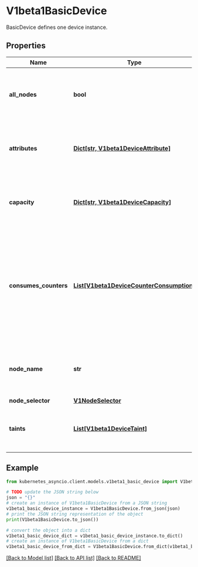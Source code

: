 # V1beta1BasicDevice

BasicDevice defines one device instance.

## Properties

Name | Type | Description | Notes
------------ | ------------- | ------------- | -------------
**all_nodes** | **bool** | AllNodes indicates that all nodes have access to the device.  Must only be set if Spec.PerDeviceNodeSelection is set to true. At most one of NodeName, NodeSelector and AllNodes can be set. | [optional] 
**attributes** | [**Dict[str, V1beta1DeviceAttribute]**](V1beta1DeviceAttribute.md) | Attributes defines the set of attributes for this device. The name of each attribute must be unique in that set.  The maximum number of attributes and capacities combined is 32. | [optional] 
**capacity** | [**Dict[str, V1beta1DeviceCapacity]**](V1beta1DeviceCapacity.md) | Capacity defines the set of capacities for this device. The name of each capacity must be unique in that set.  The maximum number of attributes and capacities combined is 32. | [optional] 
**consumes_counters** | [**List[V1beta1DeviceCounterConsumption]**](V1beta1DeviceCounterConsumption.md) | ConsumesCounters defines a list of references to sharedCounters and the set of counters that the device will consume from those counter sets.  There can only be a single entry per counterSet.  The total number of device counter consumption entries must be &lt;&#x3D; 32. In addition, the total number in the entire ResourceSlice must be &lt;&#x3D; 1024 (for example, 64 devices with 16 counters each). | [optional] 
**node_name** | **str** | NodeName identifies the node where the device is available.  Must only be set if Spec.PerDeviceNodeSelection is set to true. At most one of NodeName, NodeSelector and AllNodes can be set. | [optional] 
**node_selector** | [**V1NodeSelector**](V1NodeSelector.md) |  | [optional] 
**taints** | [**List[V1beta1DeviceTaint]**](V1beta1DeviceTaint.md) | If specified, these are the driver-defined taints.  The maximum number of taints is 4.  This is an alpha field and requires enabling the DRADeviceTaints feature gate. | [optional] 

## Example

```python
from kubernetes_asyncio.client.models.v1beta1_basic_device import V1beta1BasicDevice

# TODO update the JSON string below
json = "{}"
# create an instance of V1beta1BasicDevice from a JSON string
v1beta1_basic_device_instance = V1beta1BasicDevice.from_json(json)
# print the JSON string representation of the object
print(V1beta1BasicDevice.to_json())

# convert the object into a dict
v1beta1_basic_device_dict = v1beta1_basic_device_instance.to_dict()
# create an instance of V1beta1BasicDevice from a dict
v1beta1_basic_device_from_dict = V1beta1BasicDevice.from_dict(v1beta1_basic_device_dict)
```
[[Back to Model list]](../README.md#documentation-for-models) [[Back to API list]](../README.md#documentation-for-api-endpoints) [[Back to README]](../README.md)


